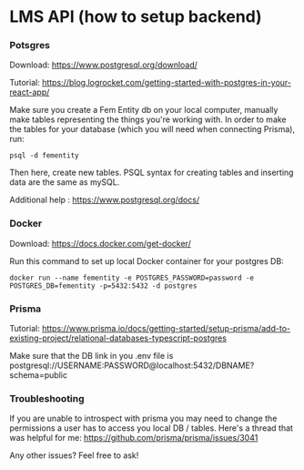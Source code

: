 # LMS API (how to setup backend)

### Potsgres

Download: https://www.postgresql.org/download/

Tutorial: https://blog.logrocket.com/getting-started-with-postgres-in-your-react-app/

Make sure you create a Fem Entity db on your local computer, manually make tables representing the things you're working with. In order to make the tables for your database (which you will need when connecting Prisma), run:

```
psql -d fementity 
```

Then here, create new tables. PSQL syntax for creating tables and inserting data are the same as mySQL.

Additional help : https://www.postgresql.org/docs/

### Docker

Download: https://docs.docker.com/get-docker/ 

Run this command to set up local Docker container for your postgres DB:

```
docker run --name fementity -e POSTGRES_PASSWORD=password -e POSTGRES_DB=fementity -p=5432:5432 -d postgres
```

### Prisma

Tutorial: https://www.prisma.io/docs/getting-started/setup-prisma/add-to-existing-project/relational-databases-typescript-postgres

Make sure that the DB link in you .env file is postgresql://USERNAME:PASSWORD@localhost:5432/DBNAME?schema=public 

### Troubleshooting

If you are unable to introspect with prisma you may need to change the permissions a user has to access you local DB / tables. Here's a thread that was helpful for me: https://github.com/prisma/prisma/issues/3041

Any other issues? Feel free to ask!